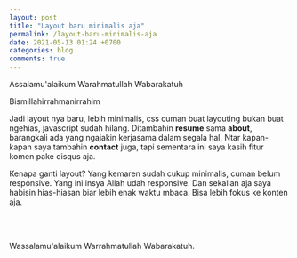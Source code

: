 ```yaml
---
layout: post
title: "Layout baru minimalis aja"
permalink: /layout-baru-minimalis-aja
date: 2021-05-13 01:24 +0700
categories: blog
comments: true
---
```

Assalamu'alaikum Warahmatullah Wabarakatuh

Bismillahirrahmanirrahim

Jadi layout nya baru, lebih minimalis, css cuman buat layouting bukan buat ngehias, javascript sudah hilang. Ditambahin **resume** sama **about**, barangkali ada yang ngajakin kerjasama dalam segala hal. Ntar kapan-kapan saya tambahin **contact** juga, tapi sementara ini saya kasih fitur komen pake disqus aja.

Kenapa ganti layout? Yang kemaren sudah cukup minimalis, cuman belum responsive. Yang ini insya Allah udah responsive. Dan sekalian aja saya habisin hias-hiasan biar lebih enak waktu mbaca. Bisa lebih fokus ke konten aja.

<br>
<br>

Wassalamu'alaikum Warrahmatullah Wabarakatuh.